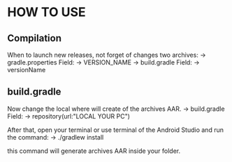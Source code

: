 # HOW TO USE

## Compilation

When to launch new releases, not forget of changes two archives:
	-> gradle.properties
		Field:
		  -> VERSION_NAME
	-> build.gradle
		Field:
		  -> versionName
## build.gradle
Now change the local where will create of the archives AAR.
	-> build.gradle
		Field:
		 -> repository(url:"LOCAL YOUR PC")

After that, open your terminal or use terminal of the Android Studio and run the command:
	-> ./gradlew install

this command will generate archives AAR inside your folder.
